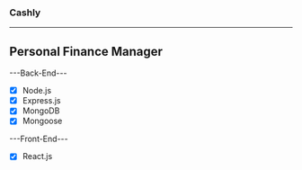 ### Cashly

---

## Personal Finance Manager

---Back-End---

- [x] Node.js
- [x] Express.js
- [x] MongoDB
- [x] Mongoose

---Front-End---

- [x] React.js
